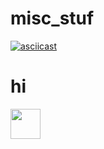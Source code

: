 # misc_stuf
[![asciicast](https://asciinema.org/a/UoMFAlwxJd1ybhTAEGRrmKAUQ.png)](https://asciinema.org/a/UoMFAlwxJd1ybhTAEGRrmKAUQ)
# hi
<a href="https://asciinema.org/a/UoMFAlwxJd1ybhTAEGRrmKAUQ"><img src="https://asciinema.org/a/UoMFAlwxJd1ybhTAEGRrmKAUQ.png" align="left" height="48" width="48" ></a>


